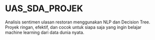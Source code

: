 # UAS_SDA_PROJEK
Analisis sentimen ulasan restoran menggunakan NLP dan Decision Tree. Proyek ringan, efektif, dan cocok untuk siapa saja yang ingin belajar machine learning dari data dunia nyata.
